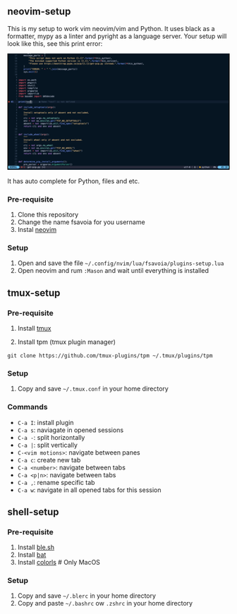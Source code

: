 ## neovim-setup

This is my setup to work vim neovim/vim and Python. It uses black as a formatter, mypy as a linter and pyright as a language server. Your setup will look like this, see this print error:

![neovim_screenshot](/images/image1.png)

It has auto complete for Python, files and etc.

### Pre-requisite

1. Clone this repository
2. Change the name fsavoia for you username
3. Instal [neovim](https://github.com/neovim/neovim/wiki/Installing-Neovim)

### Setup

1. Open and save the file `~/.config/nvim/lua/fsavoia/plugins-setup.lua`
2. Open neovim and rum `:Mason` and wait until everything is installed

## tmux-setup

### Pre-requisite

1. Install [tmux](https://github.com/tmux/tmux/wiki/Installing)

2. Install tpm (tmux plugin manager)

```
git clone https://github.com/tmux-plugins/tpm ~/.tmux/plugins/tpm
```

### Setup

1. Copy and save `~/.tmux.conf` in your home directory

### Commands

- `C-a I`: install plugin
- `C-a s`: naviagate in opened sessions
- `C-a -`: split horizontally
- `C-a |`: split vertically
- `C-<vim motions>`: navigate between panes
- `C-a c`: create new tab
- `C-a <number>`: navigate between tabs
- `C-a <p|n>`: navigate between tabs
- `C-a ,`: rename specific tab
- `C-a w`: navigate in all opened tabs for this session

## shell-setup

### Pre-requisite

1. Install [ble.sh](https://github.com/akinomyoga/ble.sh)
2. Install [bat](https://github.com/sharkdp/bat)
3. Install [colorls](https://github.com/athityakumar/colorls) # Only MacOS

### Setup

1. Copy and save `~/.blerc` in your home directory
2. Copy and paste `~/.bashrc` ow `.zshrc` in your home directory
